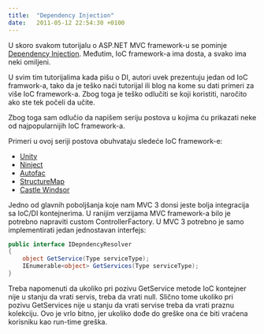 ```yaml
---
title:  "Dependency Injection"
date:   2011-05-12 22:54:30 +0100
---
```


U skoro svakom tutorijalu o ASP.NET MVC framework-u se pominje [Dependency Injection](http://martinfowler.com/articles/injection.html). Međutim, IoC framework-a ima dosta, a svako ima neki omiljeni.

U svim tim tutorijalima kada pišu o DI, autori uvek prezentuju jedan od IoC framwork-a, tako da je teško naći tutorijal ili blog na kome su dati primeri za više IoC framework-a. Zbog toga je teško odlučiti se koji koristiti, naročito ako ste tek počeli da učite.

Zbog toga sam odlučio da napišem seriju postova u kojima ću prikazati neke od najpopularnijih IoC framework-a.

Primeri u ovoj seriji postova obuhvataju sledeće IoC framework-e:

- [Unity](http://ivanfranjic.net/2011/5/dependency-injection-unity)
- [Ninject](http://ivanfranjic.net/2011/5/dependency-injection-ninject)
- [Autofac](http://ivanfranjic.net/2011/5/dependency-injection-autofac)
- [StructureMap](http://ivanfranjic.net/2011/6/dependency-injection-structuremap)
- [Castle Windsor](http://ivanfranjic.net/2011/6/dependency-injection-castle-windsor)

Jedno od glavnih poboljšanja koje nam MVC 3 donsi jeste bolja integracija sa IoC/DI kontejnerima. U ranijim verzijama MVC framework-a bilo je potrebno napraviti custom ControllerFactory. U MVC 3 potrebno je samo implementirati jedan jednostavan interfejs:

```csharp
public interface IDepndencyResolver
{
    object GetService(Type serviceType);
    IEnumerable<object> GetServices(Type serviceType);
}
```

Treba napomenuti da ukoliko pri pozivu GetService metode IoC kontejner nije u stanju da vrati servis, treba da vrati null. Slično tome ukoliko pri pozivu GetServices nije u stanju da vrati servise treba da vrati praznu kolekciju. Ovo je vrlo bitno, jer ukoliko dođe do greške ona će biti vraćena korisniku kao run-time greška.
